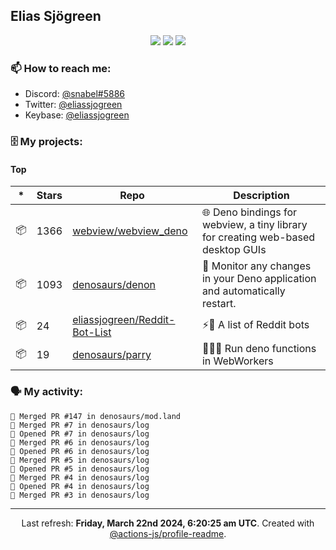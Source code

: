 ## Elias Sjögreen

<p align="center">
  <img src="https://img.shields.io/badge/🎂-dec. 2003-success" />
  <img src="https://img.shields.io/badge/🌎-Stockholm-informational" />
  <img src="https://img.shields.io/badge/👦-He/Him-informational" />
</p>

### 📫 How to reach me:

- Discord: [@snabel#5886](https://discord.com/users/267978757799673866)
- Twitter: [@eliassjogreen](https://twitter.com/eliassjogreen)
- Keybase: [@eliassjogreen](https://keybase.io/eliassjogreen)

### 🗄 My projects:

#### Top
|*|Stars|Repo|Description|
|---|---|---|---|
| 📦 | 1366 | [webview/webview_deno](https://github.com/webview/webview_deno) | 🌐 Deno bindings for webview, a tiny library for creating web-based desktop GUIs |
| 📦 | 1093 | [denosaurs/denon](https://github.com/denosaurs/denon) | 👀 Monitor any changes in your Deno application and automatically restart. |
| 📦 | 24 | [eliassjogreen/Reddit-Bot-List](https://github.com/eliassjogreen/Reddit-Bot-List) | ⚡️🤖 A list of Reddit bots |
| 📦 | 19 | [denosaurs/parry](https://github.com/denosaurs/parry) | 👷🏽‍♂️ Run deno functions in WebWorkers |

### 🗣 My activity:

```
🎉 Merged PR #147 in denosaurs/mod.land
🎉 Merged PR #7 in denosaurs/log
💪 Opened PR #7 in denosaurs/log
🎉 Merged PR #6 in denosaurs/log
💪 Opened PR #6 in denosaurs/log
🎉 Merged PR #5 in denosaurs/log
💪 Opened PR #5 in denosaurs/log
🎉 Merged PR #4 in denosaurs/log
💪 Opened PR #4 in denosaurs/log
🎉 Merged PR #3 in denosaurs/log
```

------------
<p align="center">Last refresh: <b>Friday, March 22nd 2024, 6:20:25 am UTC</b>. Created with <a href=https://github.com/marketplace/actions/profile-readme>@actions-js/profile-readme</a>.</p>
